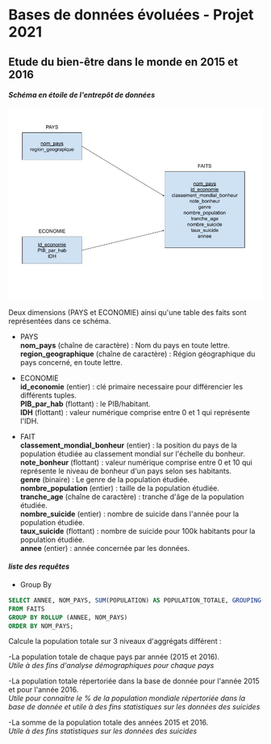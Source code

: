 # **Bases de données évoluées - Projet 2021** #
## Etude du bien-être dans le monde en 2015 et 2016 ##

#### *Schéma en étoile de l'entrepôt de données* ####

![Schéma en flocon](/flocon.jpg)

Deux dimensions (PAYS et ECONOMIE) ainsi qu'une table des faits sont représentées dans ce schéma.  

- PAYS  
**nom_pays** (chaîne de caractère) : Nom du pays en toute lettre.  
**region_geographique** (chaîne de caractère) : Région géographique du pays concerné, en toute lettre.

- ECONOMIE  
**id_economie** (entier) : clé primaire necessaire pour différencier les différents tuples.  
**PIB_par_hab** (flottant) : le PIB/habitant.  
**IDH** (flottant) : valeur numérique comprise entre 0 et 1 qui représente l'IDH.  

- FAIT  
**classement_mondial_bonheur** (entier) : la position du pays de la population étudiée au classement mondial sur l'échelle du bonheur.  
**note_bonheur** (flottant) : valeur numérique comprise entre 0 et 10 qui représente le niveau de bonheur d'un pays selon ses habitants.  
**genre** (binaire) : Le genre de la population étudiée.    
**nombre_population** (entier) : taille de la population étudiée.  
**tranche_age** (chaîne de caractère) : tranche d'âge de la population étudiée.  
**nombre_suicide** (entier) : nombre de suicide dans l'année pour la population étudiée.  
**taux_suicide** (flottant) : nombre de suicide pour 100k habitants pour la population étudiée.  
**annee** (entier) : année concernée par les données.

#### *liste des requêtes* ####

- Group By  
```sql
SELECT ANNEE, NOM_PAYS, SUM(POPULATION) AS POPULATION_TOTALE, GROUPING(ANNEE) AS GRP
FROM FAITS
GROUP BY ROLLUP (ANNEE, NOM_PAYS)
ORDER BY NOM_PAYS;
```  
Calcule la population totale sur 3 niveaux d'aggrégats différent : 
  
-La population totale de chaque pays par année (2015 et 2016).  
*Utile à des fins d'analyse démographiques pour chaque pays*  
  
-La population totale répertoriée dans la base de donnée pour l'année 2015 et pour l'année 2016.  
*Utile pour connaitre le % de la population mondiale répertoriée dans la base de donnée et utile à des fins statistiques sur les données des suicides* 
  
-La somme de la population totale des années 2015 et 2016.  
*Utile à des fins statistiques sur les données des suicides*  
